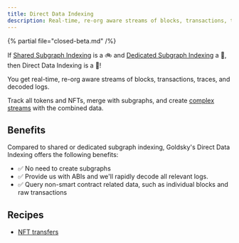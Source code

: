 ```yaml
---
title: Direct Data Indexing
description: Real-time, re-org aware streams of blocks, transactions, traces, and decoded logs. Track all tokens and NFTs, merge with subgraphs, and create complex streams with all the data.
---
```


{% partial file="closed-beta.md" /%}

If [Shared Subgraph Indexing](/indexing/shared-subgraph-indexing) is a 🚲 and [Dedicated Subgraph Indexing](/indexing/dedicated-subgraph-indexing) a 🚗, then Direct Data Indexing is a 🚀!

You get real-time, re-org aware streams of blocks, transactions, traces, and decoded logs.

Track all tokens and NFTs, merge with subgraphs, and create [complex streams](/fusion) with the combined data.

## Benefits

Compared to shared or dedicated subgraph indexing, Goldsky's Direct Data Indexing offers the following benefits:

- ✅ No need to create subgraphs
- ✅ Provide us with ABIs and we'll rapidly decode all relevant logs.
- ✅ Query non-smart contract related data, such as individual blocks and raw transactions

## Recipes

- [NFT transfers](/recipes/nft-transfers)
